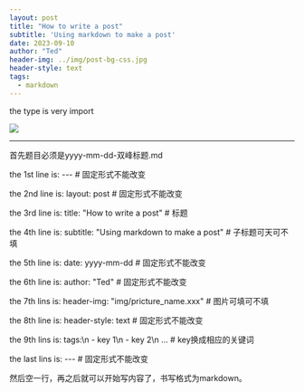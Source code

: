 ```yaml
---
layout: post
title: "How to write a post"
subtitle: 'Using markdown to make a post'
date: 2023-09-10
author: "Ted"
header-img: ../img/post-bg-css.jpg
header-style: text
tags:
  - markdown
---
```


the type is very import

![](../img/post-bg-css.jpg)

---

首先题目必须是yyyy-mm-dd-双峰标题.md

the 1st line is: --- # 固定形式不能改变

the 2nd line is: layout: post # 固定形式不能改变

the 3rd line is: title: "How to write a post" # 标题

the 4th line is: subtitle: "Using markdown to make a post" # 子标题可天可不填

the 5th line is: date: yyyy-mm-dd # 固定形式不能改变

the 6th line is: author: "Ted" # 固定形式不能改变

the 7th lins is: header-img: "img/pricture_name.xxx" # 图片可填可不填

the 8th line is: header-style: text # 固定形式不能改变

the 9th lins is: tags:\n  - key 1\n  - key 2\n  ... # key换成相应的关键词

the last lins is: --- # 固定形式不能改变

然后空一行，再之后就可以开始写内容了，书写格式为markdown。
